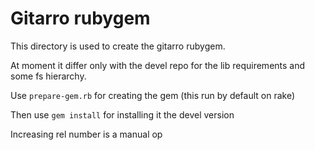 # Gitarro rubygem

This directory is used to create the gitarro rubygem. 

At moment it differ only with the devel repo for the lib requirements and some fs hierarchy.

Use `prepare-gem.rb` for creating the gem (this run by default on rake)

Then use `gem install` for installing it the devel version

Increasing rel number is a manual op

